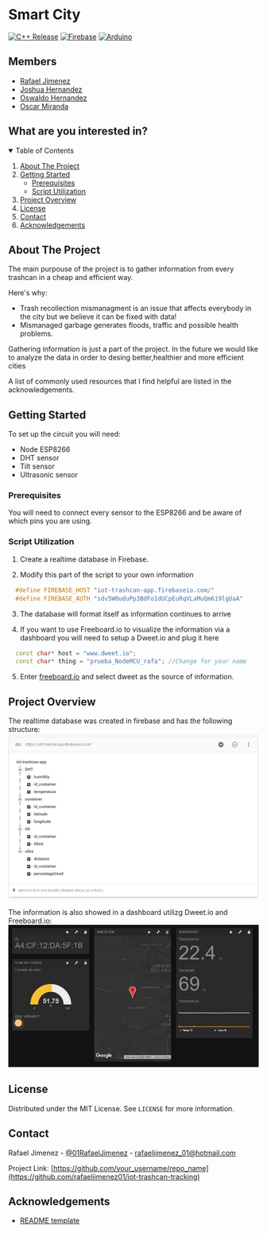 # Smart City
[![C++ Release](https://img.shields.io/badge/c++-17-informational?style=for-the-badge&logo=c%2B%2B)](https://www.cplusplus.com/)
[![Firebase](https://img.shields.io/badge/Firebase-informational?style=for-the-badge&logo=firebase)](https://firebase.google.com/)
[![Arduino](https://img.shields.io/badge/Arduino-1.8-informational?style=for-the-badge&logo=arduino)](https://www.arduino.cc/)
## Members
- [Rafael Jimenez](https://github.com/rafaeljimenez01)
- [Joshua Hernandez](https://github.com/josh-hdz)
- [Oswaldo Hernandez](https://github.com/OSWA00)
- [Oscar Miranda](https://github.com/oscarmires)


## What are you interested in?
<details open="open">
  <summary>Table of Contents</summary>
  <ol>
    <li>
      <a href="#about-the-project">About The Project</a>
    </li>
    <li>
      <a href="#getting-started">Getting Started</a>
      <ul>
        <li><a href="#prerequisites">Prerequisites</a></li>
        <li><a href="#script utilization">Script Utilization</a></li>
      </ul>
    </li>
    <li><a href="#project-overview">Project Overview</a></li>
    <li><a href="#license">License</a></li>
    <li><a href="#contact">Contact</a></li>
    <li><a href="#acknowledgements">Acknowledgements</a></li>
  </ol>
</details>




## About The Project


The main purpouse of the project is to gather information from every trashcan in a cheap and efficient way.

Here's why:
* Trash recollection mismanagment is an issue that affects everybody in the city but we believe it can be fixed with data! 
* Mismanaged garbage generates floods, traffic and possible health problems.

Gathering information is just a part of the project. In the future we would like to analyze the data in order to desing better,healthier and more efficient cities

A list of commonly used resources that I find helpful are listed in the acknowledgements.
## Getting Started
To set up the circuit you will need:
<ul>
  <li>Node ESP8266</li>
  <li>DHT sensor</li>
  <li>Tilt sensor</li>
  <li>Ultrasonic sensor</li>
</ul>

### Prerequisites

You will need to connect every sensor to the ESP8266 and be aware of which pins you are using.

### Script Utilization
1. Create a realtime database in Firebase.
 
2. Modify this part of the script to your own information
```c++
  #define FIREBASE_HOST "iot-trashcan-app.firebaseio.com/"
  #define FIREBASE_AUTH "sdv5W0uduPp3BdFo1dUCpEuRqVLaMuQm619lgUaA"
```
3. The database will format itself as information continues to arrive

4. If you want to use Freeboard.io to visualize the information via a dashboard you will need to setup a Dweet.io and plug it here
```c++
  const char* host = "www.dweet.io";
  const char* thing = "prueba_NodeMCU_rafa"; //Change for your name
```
5. Enter [freeboard.io](https://freeboard.io/) and select dweet as the source of information.

## Project Overview

The realtime database was created in firebase and has the following structure:
![Firebase SS](assets/databasefirebase.JPG)


The information is also showed in a dashboard utilizg Dweet.io and Freeboard.io:
![Dashboard SS](assets/Capture.JPG)

## License

Distributed under the MIT License. See `LICENSE` for more information.

## Contact

Rafael Jimenez - [@01RafaelJimenez](https://https://twitter.com/01RafaelJimenez) - rafaeljimenez_01@hotmail.com

Project Link: [https://github.com/your_username/repo_name](https://github.com/rafaeljimenez01/iot-trashcan-tracking)

## Acknowledgements
* [README template](https://github.com/othneildrew/Best-README-Template)